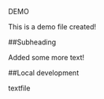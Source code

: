 DEMO

This is a demo file created!

##Subheading

Added some more text!


##Local development

textfile
